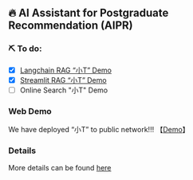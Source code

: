 ## :fire: **AI Assistant for Postgraduate Recommendation** (AIPR)

### :pick: To do:

- [x] [Langchain RAG “小T” Demo](./推免助手/Demo.ipynb)
- [x] [Streamlit RAG “小T” Demo](./推免助手/Chatbot.py)
- [ ] Online Search "小T" Demo

### Web Demo

We have deployed “小T”  to public network!!! 【[Demo](http://49.232.147.232:8503)】

### Details

More details can be found [here](./推免助手/README.md)

